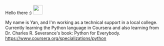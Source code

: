 Hello there :)   <img src="https://i.imgur.com/u8HivgI.gif" width="30px">

My name is Yan, and I'm working as a technical support in a local college.
Currently learning the Python language in Coursera and also learning from Dr. Charles R. Severance's book: Python for Everybody.
https://www.coursera.org/specializations/python
